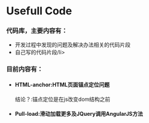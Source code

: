 # Usefull Code
<h3>代码库，主要内容有：</h3>
<ul>
<li>开发过程中发现的问题及解决办法相关的代码片段</li>
<li>自己写的代码片段/li>
</ul>
<h3>目前内容有：</h3>
<ul>
<li>
<h4>HTML-anchor:HTML页面锚点定位问题</h4>
<p>结论？:锚点定位是在js改变dom结构之前</p>
</li>
<li>
<h4>Pull-load:滑动加载更多及JQuery调用AngularJS方法</h4>
</li>
</ul>
